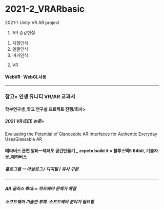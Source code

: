 # 2021-2_VRARbasic
2021-1 Unity VR AR project

1. AR 증강현실
1) 지형인식
2) 얼굴인식
3) 마커인식


2. VR
#### WebVR- WebGL사용

***
### 참고> 인생 유니티 VR/AR 교과서
#### 학부연구생_학교 연구실 프로젝트 진행/회사> 
##### 2021 VR IEEE 논문> 
Evaluating the Potential of Glanceable AR Interfaces for Authentic Everyday UsesGlassable AR  
#### 메타버스 관련 알바ㅡ제페토 공간만들기 _ zepeto build it × 블루스택5 64bit, 기술자문_메타버스


##### 홀로그램 ㅡ 아날로그 / 디지털 / 유사 구분
***
##### AR 글라스 확대-> 하드웨어 문제가 해결
##### 소프트웨어 기술만 부재. 소프트웨어 분야가 필요함
